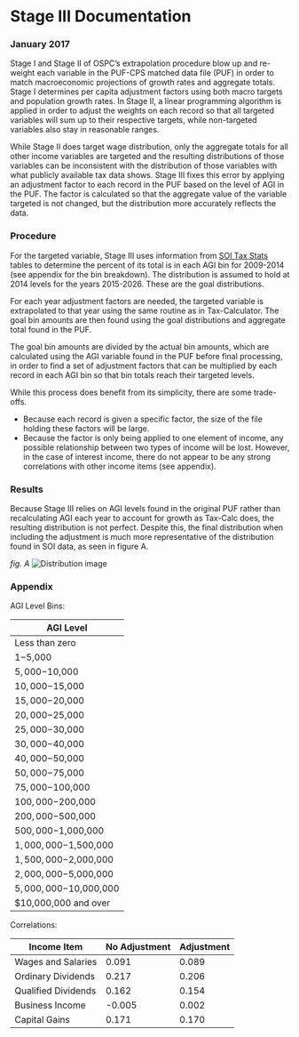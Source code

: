 # Stage III Documentation
### January 2017

Stage I and Stage II of OSPC’s extrapolation procedure blow up and re-weight
each variable in the PUF-CPS matched data file (PUF) in order to match
macroeconomic projections of growth rates and aggregate totals. Stage I
determines per capita adjustment factors using both macro targets and
population growth rates. In Stage II, a linear programming algorithm is applied
in order to adjust the weights on each record so that all targeted variables
will sum up to their respective targets, while non-targeted variables also
stay in reasonable ranges.

While Stage II does target wage distribution, only the aggregate totals for
all other income variables are targeted and the resulting distributions of
those variables can be inconsistent with the distribution of those variables
with what publicly available tax data shows. Stage III fixes this error by
applying an adjustment factor to each record in the PUF based on
the level of AGI in the PUF. The factor is calculated so that the aggregate
value of the variable targeted is not changed, but the distribution more
accurately reflects the data.

### Procedure

For the targeted variable, Stage III uses information from
[SOI Tax Stats ](https://www.irs.gov/uac/soi-tax-stats-individual-statistical-tables-by-size-of-adjusted-gross-income)
tables to determine the percent of its total is in each AGI bin for 2009-2014
(see appendix for the bin breakdown). The distribution is assumed to hold at
2014 levels for the years 2015-2026. These are the goal distributions.

For each year adjustment factors are needed, the targeted variable is extrapolated to
that year using the same routine as in Tax-Calculator. The goal bin amounts
are then found using the goal distributions and aggregate total found in the
PUF.

The goal bin amounts are divided by the actual bin amounts, which are
calculated using the AGI variable found in the PUF before final processing, in
order to find a set of adjustment factors that can be multiplied by each
record in each AGI bin so that bin totals reach their targeted levels. 

While this process does benefit from its simplicity, there are some
trade-offs. 

* Because each record is given a specific factor,  the size of the file
   holding these factors will be large.
* Because the factor is only being applied to one element of income, any possible
   relationship between two types of income will be lost. However, in the case
   of interest income, there do not appear to be any strong correlations with
   other income items (see appendix).

### Results
Because Stage III relies on AGI levels found in the original PUF rather than
recalculating AGI each year to account for growth as Tax-Calc does, the
resulting distribution is not perfect. Despite this, the final distribution
when including the adjustment is much more representative of the distribution
found in SOI data, as seen in figure A.

*fig. A*
![Distribution image](https://github.com/andersonfrailey/Notebook-Uploads/blob/master/intincomedistribution.png)

### Appendix

AGI Level Bins:

| AGI Level              | 
|------------------------| 
| Less than zero         | 
| $1-$5,000              | 
| $5,000 -$10,000        | 
| $10,000-$15,000        | 
| $15,000-$20,000        | 
| $20,000-$25,000        | 
| $25,000-$30,000        | 
| $30,000-$40,000        | 
| $40,000-$50,000        | 
| $50,000-$75,000        | 
| $75,000-$100,000       | 
| $100,000-$200,000      | 
| $200,000-$500,000      | 
| $500,000-$1,000,000    | 
| $1,000,000-$1,500,000  | 
| $1,500,000-$2,000,000  | 
| $2,000,000-$5,000,000  | 
| $5,000,000-$10,000,000 | 
| $10,000,000 and over   | 

Correlations:

| Income Item         | No Adjustment | Adjustment | 
|---------------------|---------------|------------| 
| Wages and Salaries  | 0.091         | 0.089      | 
| Ordinary Dividends  | 0.217         | 0.206      | 
| Qualified Dividends | 0.162         | 0.154      | 
| Business Income     | -0.005        | 0.002      | 
| Capital Gains       | 0.171         | 0.170      | 



